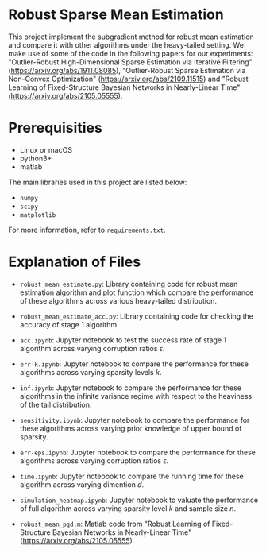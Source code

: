 # Robust Sparse Mean Estimation

This project implement the subgradient method for robust mean estimation and compare it with other algorithms under the heavy-tailed setting. We make use of some of the code in the following papers for our experiments: "Outlier-Robust High-Dimensional Sparse Estimation via Iterative Filtering" (https://arxiv.org/abs/1911.08085), "Outlier-Robust Sparse Estimation via Non-Convex Optimization" (https://arxiv.org/abs/2109.11515) and "Robust Learning of Fixed-Structure Bayesian Networks in Nearly-Linear Time" (https://arxiv.org/abs/2105.05555).

Prerequisities
==
* Linux or macOS
* python3+
* matlab

The main libraries used in this project are listed below:
* `numpy`
* `scipy`
* `matplotlib`

For more information, refer to `requirements.txt`.

Explanation of Files
==
* `robust_mean_estimate.py`: Library containing code for robust mean estimation algorithm and plot function which compare the performance of these algorithms across various heavy-tailed distribution. 

* `robust_mean_estimate_acc.py`: Library containing code for checking the accuracy of stage 1 algorithm.

* `acc.ipynb`: Jupyter notebook to test the success rate of stage 1 algorithm across varying corruption ratios $\epsilon$. 

* `err-k.ipynb`: Jupyter notebook to compare the performance for these algorithms across varying sparsity levels $k$.

* `inf.ipynb`: Jupyter notebook to compare the performance for these algorithms in the infinite variance regime with respect to the heaviness of the tail distribution.

* `sensitivity.ipynb`: Jupyter notebook to compare the performance for these algorithms across varying prior knowledge of upper bound of sparsity.

* `err-eps.ipynb`: Jupyter notebook to compare the performance for these algorithms across varying corruption ratios $\epsilon$.

* `time.ipynb`: Jupyter notebook to compare the running time for these algorithm across varying dimention $d$.

* `simulation_heatmap.ipynb`: Jupyter notebook to valuate the performance of full algorithm across varying sparsity level $k$ and sample size $n$.

* `robust_mean_pgd.m`: Matlab code from "Robust Learning of Fixed-Structure Bayesian Networks in Nearly-Linear Time" (https://arxiv.org/abs/2105.05555).